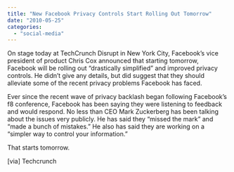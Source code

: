 ```yaml
---
title: "New Facebook Privacy Controls Start Rolling Out Tomorrow"
date: "2010-05-25"
categories: 
  - "social-media"
---
```


On stage today at TechCrunch Disrupt in New York City, Facebook’s vice president of product Chris Cox announced that starting tomorrow, Facebook will be rolling out “drastically simplified” and improved privacy controls. He didn’t give any details, but did suggest that they should alleviate some of the recent privacy problems Facebook has faced.

Ever since the recent wave of privacy backlash began following Facebook’s f8 conference, Facebook has been saying they were listening to feedback and would respond. No less than CEO Mark Zuckerberg has been talking about the issues very publicly. He has said they “missed the mark” and “made a bunch of mistakes.” He also has said they are working on a “simpler way to control your information.”

That starts tomorrow.

\[via\] Techcrunch
